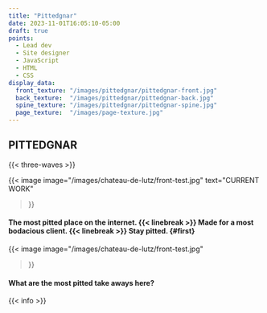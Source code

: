 ```yaml
---
title: "Pittedgnar"
date: 2023-11-01T16:05:10-05:00
draft: true
points:
  - Lead dev 
  - Site designer 
  - JavaScript
  - HTML
  - CSS
display_data:
  front_texture: "/images/pittedgnar/pittedgnar-front.jpg"
  back_texture:  "/images/pittedgnar/pittedgnar-back.jpg"
  spine_texture: "/images/pittedgnar/pittedgnar-spine.jpg"
  page_texture:  "/images/page-texture.jpg"
---
```


## PITTEDGNAR

{{< three-waves >}}

{{< image 
    image="/images/chateau-de-lutz/front-test.jpg" 
    text="CURRENT WORK"
>}}

#### The most pitted place on the internet. {{< linebreak >}} Made for a most bodacious client. {{< linebreak >}} Stay pitted. {#first}

{{< image 
    image="/images/chateau-de-lutz/front-test.jpg" 
>}}

#### What are the most pitted take aways here?

{{< info >}}
